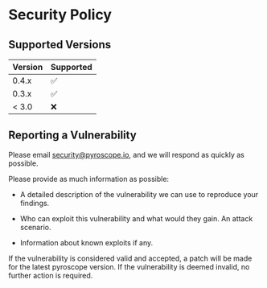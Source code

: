 # Security Policy

## Supported Versions

| Version | Supported          |
| ------- | ------------------ |
| 0.4.x   | :white_check_mark: |
| 0.3.x   | :white_check_mark: |
| < 3.0   | :x:                |

## Reporting a Vulnerability
Please email security@pyroscope.io, and we will respond as quickly as possible.

Please provide as much information as possible:

* A detailed description of the vulnerability we can use to reproduce your findings.

* Who can exploit this vulnerability and what would they gain. An attack scenario.

* Information about known exploits if any.

If the vulnerability is considered valid and accepted, a patch will be made for the latest pyroscope version. If the vulnerability is deemed invalid, no further action is required.
